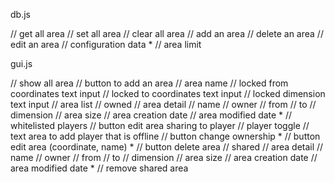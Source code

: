 db.js

// get all area
// set all area
// clear all area
// add an area
// delete an area
// edit an area
// configuration data *
    // area limit


gui.js

// show all area
    // button to add an area
        // area name
        // locked from coordinates text input
        // locked to coordinates text input
        // locked dimension text input
    // area list
        // owned
            // area detail
                // name
                // owner
                // from
                // to
                // dimension
                // area size
                // area creation date
                // area modified date *
                // whitelisted players
                // button edit area sharing to player
                    // player toggle
                    // text area to add player that is offline
                // button change ownership *
                // button edit area (coordinate, name) *
                // button delete area
        // shared
            // area detail
                // name
                // owner
                // from
                // to
                // dimension
                // area size
                // area creation date
                // area modified date *
                // remove shared area